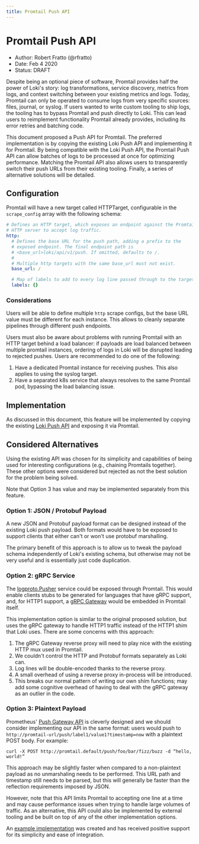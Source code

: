 ```yaml
---
title: Promtail Push API
---
```

# Promtail Push API

- Author: Robert Fratto (@rfratto)
- Date: Feb 4 2020
- Status: DRAFT

Despite being an optional piece of software, Promtail provides half the power
of Loki's story: log transformations, service discovery, metrics from logs,
and context switching between your existing metrics and logs. Today, Promtail
can only be operated to consume logs from very specific sources: files, journal,
or syslog. If users wanted to write custom tooling to ship logs, the tooling
has to bypass Promtail and push directly to Loki. This can lead users to
reimplement functionality Promtail already provides, including its error retries
and batching code.

This document proposed a Push API for Promtail. The preferred implementation is
by copying the existing Loki Push API and implementing it for Promtail. By
being compatible with the Loki Push API, the Promtail Push API can allow batches
of logs to be processed at once for optimizing performance. Matching the
Promtail API also allows users to transparently switch their push URLs from
their existing tooling. Finally, a series of alternative solutions will be detailed.

## Configuration

Promtail will have a new target called HTTPTarget, configurable in the
`scrape_config` array with the following schema:

```yaml
# Defines an HTTP target, which exposes an endpoint against the Promtail
# HTTP server to accept log traffic.
http:
  # Defines the base URL for the push path, adding a prefix to the
  # exposed endpoint. The final endpoint path is
  # <base_url>loki/api/v1/push. If omitted, defaults to /.
  #
  # Multiple http targets with the same base_url must not exist.
  base_url: /

  # Map of labels to add to every log line passed through to the target.
  labels: {}
```

### Considerations

Users will be able to define multiple `http` scrape configs, but the base URL
value must be different for each instance. This allows to cleanly separate
pipelines through different push endpoints.

Users must also be aware about problems with running Promtail with an HTTP
target behind a load balancer: if payloads are load balanced between multiple
promtail instances, ordering of logs in Loki will be disrupted leading to
rejected pushes. Users are recommended to do one of the following:

1. Have a dedicated Promtail instance for receiving pushes. This also applies to
   using the syslog target.
1. Have a separated k8s service that always resolves to the same Promtail pod,
   bypassing the load balancing issue.

## Implementation

As discussed in this document, this feature will be implemented by copying the
existing [Loki Push API](https://grafarg.com/docs/loki/latest/api/#post-lokiapiv1push)
and exposing it via Promtail.

## Considered Alternatives

Using the existing API was chosen for its simplicity and capabilities of being
used for interesting configurations (e.g., chaining Promtails together). These
other options were considered but rejected as not the best solution for the
problem being solved.

Note that Option 3 has value and may be implemented separately from this
feature.

### Option 1: JSON / Protobuf Payload

A new JSON and Protobuf payload format can be designed instead of the existing
Loki push payload. Both formats would have to be exposed to support clients that
either can't or won't use protobuf marshalling.

The primary benefit of this approach is to allow us to tweak the payload schema
independently of Loki's existing schema, but otherwise may not be very useful
and is essentially just code duplication.

### Option 2: gRPC Service

The
[logproto.Pusher](https://github.com/famarks/loki/blob/f7ee1c753c76ef63338d53cfba782188a165144d/pkg/logproto/logproto.proto#L8-L10)
service could be exposed through Promtail. This would enable clients stubs to be
generated for languages that have gRPC support, and, for HTTP1 support, a
[gRPC Gateway](https://github.com/grpc-ecosystem/grpc-gateway) would be embedded
in Promtail itself.

This implementation option is similar to the original proposed solution, but
uses the gRPC gateway to handle HTTP1 traffic instead of the HTTP1 shim that
Loki uses. There are some concerns with this approach:

1. The gRPC Gateway reverse proxy will need to play nice with the existing HTTP
   mux used in Promtail.
1. We couldn't control the HTTP and Protobuf formats separately as Loki can.
1. Log lines will be double-encoded thanks to the reverse proxy.
1. A small overhead of using a reverse proxy in-process will be introduced.
1. This breaks our normal pattern of writing our own shim functions; may add
   some cognitive overhead of having to deal with the gRPC gateway as an outlier
   in the code.

### Option 3: Plaintext Payload

Prometheus' [Push Gateway API](https://github.com/prometheus/pushgateway#command-line)
is cleverly designed and we should consider implementing our API in the same
format: users would push to `http://promtail-url/push/label1/value1?timestamp=now`
with a plaintext POST body. For example:

```
curl -X POST http://promtail.default/push/foo/bar/fizz/buzz -d “hello, world!”
```

This approach may be slightly faster when compared to a non-plaintext payload as
no unmarshaling needs to be performed. This URL path and timestamp still needs
to be parsed, but this will generally be faster than the reflection requirements
imposed by JSON.

However, note that this API limits Promtail to accepting one line at a time and
may cause performance issues when trying to handle large volumes of traffic. As
an alternative, this API could also be implemented by external tooling and be
built on top of any of the other implementation options.

An [example implementation](https://github.com/famarks/loki/pull/1270) was
created and has received positive support for its simplicity and ease of
integration.

